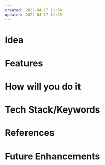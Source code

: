 ```yaml
---
created: 2022-04-17 11:34
updated: 2022-04-17 11:35
---
```

# Idea
# Features
# How will you do it
# Tech Stack/Keywords
# References
# Future Enhancements

